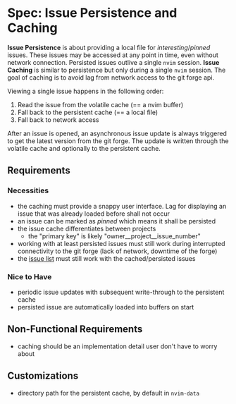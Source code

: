 # Spec: Issue Persistence and Caching

**Issue Persistence** is about providing a local file for _interesting_/_pinned_ issues. These issues
may be accessed at any point in time, even without network connection. Persisted issues outlive
a single `nvim` session.
**Issue Caching** is similar to persistence but only during a single `nvim` session. The goal
of caching is to avoid lag from network access to the git forge api.

Viewing a single issue happens in the following order:
1. Read the issue from the volatile cache (== a nvim buffer)
1. Fall back to the persistent cache (== a local file)
1. Fall back to network access

After an issue is opened, an asynchronous issue update is always triggered to get the latest version
from the git forge. The update is written through the volatile cache and optionally to the
persistent cache.

## Requirements

### Necessities

- the caching must provide a snappy user interface. Lag for displaying an issue that was already
  loaded before shall not occur
- an issue can be marked as _pinned_ which means it shall be persisted
- the issue cache differentiates between projects
    - the "primary key" is likely "owner__project__issue_number"
- working with at least persisted issues must still work during interrupted connectivity to the
  git forge (lack of network, downtime of the forge)
- the [issue list](issue_list.md) must still work with the cached/persisted issues

### Nice to Have

- periodic issue updates with subsequent write-through to the persistent cache
- persisted issue are automatically loaded into buffers on start

## Non-Functional Requirements

- caching should be an implementation detail user don't have to worry about

## Customizations

- directory path for the persistent cache, by default in `nvim-data`
